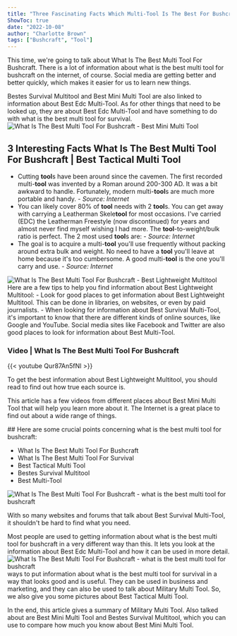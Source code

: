 ```yaml
---
title: "Three Fascinating Facts Which Multi-Tool Is The Best For Bushcraft?"
ShowToc: true 
date: "2022-10-08"
author: "Charlotte Brown" 
tags: ["Bushcraft", "Tool"]
---
```


	
This time, we're going to talk about What Is The Best Multi Tool For Bushcraft. There is a lot of information about what is the best multi tool for bushcraft on the internet, of course. Social media are getting better and better quickly, which makes it easier for us to learn new things.

Bestes Survival Multitool and Best Mini Multi Tool are also linked to information about Best Edc Multi-Tool. As for other things that need to be looked up, they are about Best Edc Multi-Tool and have something to do with what is the best multi tool for survival.
<img loading="lazy" src="https://www.qualitytool.com/assets/images/stebbins-img-2787.jpg" onerror="this.onerror=null;this.src='https://blogger.googleusercontent.com/img/a/AVvXsEhe7F7TRXHtjiKvHb5vS7DmnxvpHiDyoYyYvm1nHB3Qp2_w3BnM6A2eq4v7FYxCC9bfZt3a9vIMtAYEKUiaDQbHMg-ViyGmRIj39MLp0bGFfgfYw1Dc9q_H-T0wiTm3l0Uq42dETrN9eC8aGJ9_IORZsxST1AcLR7np1koOfcc7tnHa4S8Mwz_xD9d0=s16000';" alt="What Is The Best Multi Tool For Bushcraft - Best Mini Multi Tool" >

## 3 Interesting Facts What Is The Best Multi Tool For Bushcraft | Best Tactical Multi Tool
-   Cutting **tool**s have been around since the cavemen. The first recorded multi-**tool** was invented by a Roman around 200-300 AD. It was a bit awkward to handle. Fortunately, modern multi-**tool**s are much more portable and handy. - <cite>Source: Internet</cite>
-   You can likely cover 80% of **tool** needs with 2 **tool**s. You can get away with carrying a Leatherman Skele**tool** for most occasions. I've carried (EDC) the Leatherman Freestyle (now discontinued) for years and almost never find myself wishing I had more. The **tool**-to-weight/bulk ratio is perfect. The 2 most used **tool**s are: - <cite>Source: Internet</cite>
-   The goal is to acquire a multi-**tool** you'll use frequently without packing around extra bulk and weight. No need to have a **tool** you'll leave at home because it's too cumbersome. A good multi-**tool** is the one you'll carry and use. - <cite>Source: Internet</cite>


<img loading="lazy" src="https://static1.reviewthisimages.com/wordpress/wp-content/uploads/2020/03/knife-and-sharpener-1-e1588653274667.jpg" onerror="this.onerror=null;this.src='https://blogger.googleusercontent.com/img/a/AVvXsEhe7F7TRXHtjiKvHb5vS7DmnxvpHiDyoYyYvm1nHB3Qp2_w3BnM6A2eq4v7FYxCC9bfZt3a9vIMtAYEKUiaDQbHMg-ViyGmRIj39MLp0bGFfgfYw1Dc9q_H-T0wiTm3l0Uq42dETrN9eC8aGJ9_IORZsxST1AcLR7np1koOfcc7tnHa4S8Mwz_xD9d0=s16000';" alt="What Is The Best Multi Tool For Bushcraft - Best Lightweight Multitool" >
Here are a few tips to help you find information about Best Lightweight Multitool:
- Look for good places to get information about Best Lightweight Multitool. This can be done in libraries, on websites, or even by paid journalists.
- When looking for information about Best Survival Multi-Tool, it's important to know that there are different kinds of online sources, like Google and YouTube. Social media sites like Facebook and Twitter are also good places to look for information about Best Multi-Tool.

### Video | What Is The Best Multi Tool For Bushcraft
{{< youtube Qur87An5fNI >}} 

To get the best information about Best Lightweight Multitool, you should read to find out how true each source is.

This article has a few videos from different places about Best Mini Multi Tool that will help you learn more about it. The Internet is a great place to find out about a wide range of things.
<script async="async" data-cfasync="false" src="//normallydemandedalter.com/fe63df3c5408708b15d8dc3d9b206b31/invoke.js"></script>
<div id="container-fe63df3c5408708b15d8dc3d9b206b31"></div>
## Here are some crucial points concerning what is the best multi tool for bushcraft:

- What Is The Best Multi Tool For Bushcraft
- What Is The Best Multi Tool For Survival
- Best Tactical Multi Tool
- Bestes Survival Multitool
- Best Multi-Tool

 <img loading="lazy" src="http://cdn.windowsreport.com/wp-content/uploads/2017/11/dual-VDU3.png" onerror="this.onerror=null;this.src='https://blogger.googleusercontent.com/img/a/AVvXsEhe7F7TRXHtjiKvHb5vS7DmnxvpHiDyoYyYvm1nHB3Qp2_w3BnM6A2eq4v7FYxCC9bfZt3a9vIMtAYEKUiaDQbHMg-ViyGmRIj39MLp0bGFfgfYw1Dc9q_H-T0wiTm3l0Uq42dETrN9eC8aGJ9_IORZsxST1AcLR7np1koOfcc7tnHa4S8Mwz_xD9d0=s16000';" alt="What Is The Best Multi Tool For Bushcraft - what is the best multi tool for bushcraft" >

With so many websites and forums that talk about Best Survival Multi-Tool, it shouldn't be hard to find what you need.

Most people are used to getting information about what is the best multi tool for bushcraft in a very different way than this. It lets you look at the information about Best Edc Multi-Tool and how it can be used in more detail.
<img loading="lazy" src="http://www.fantasticviewpoint.com/wp-content/uploads/2016/11/1087-1-634x433.jpg" onerror="this.onerror=null;this.src='https://blogger.googleusercontent.com/img/a/AVvXsEhe7F7TRXHtjiKvHb5vS7DmnxvpHiDyoYyYvm1nHB3Qp2_w3BnM6A2eq4v7FYxCC9bfZt3a9vIMtAYEKUiaDQbHMg-ViyGmRIj39MLp0bGFfgfYw1Dc9q_H-T0wiTm3l0Uq42dETrN9eC8aGJ9_IORZsxST1AcLR7np1koOfcc7tnHa4S8Mwz_xD9d0=s16000';" alt="What Is The Best Multi Tool For Bushcraft - what is the best multi tool for bushcraft" >
ways to put information about what is the best multi tool for survival in a way that looks good and is useful. They can be used in business and marketing, and they can also be used to talk about Military Multi Tool. So, we also give you some pictures about Best Tactical Multi Tool.

In the end, this article gives a summary of Military Multi Tool. Also talked about are Best Mini Multi Tool and Bestes Survival Multitool, which you can use to compare how much you know about Best Mini Multi Tool.
	
	

